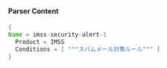 #### Parser Content
```Java
{
Name = imss-security-alert-1
  Product = IMSS
  Conditions = [ """スパムメール対策ルール""" ]
}
```